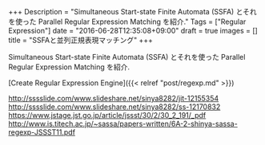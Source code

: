 +++
Description = "Simultaneous Start-state Finite Automata (SSFA) とそれを使った Parallel Regular Expression Matching を紹介."
Tags = ["Regular Expression"]
date = "2016-06-28T12:35:08+09:00"
draft = true
images = []
title = "SSFAと並列正規表現マッチング"
+++

Simultaneous Start-state Finite Automata (SSFA) とそれを使った Parallel Regular Expression Matching を紹介.

<!--more-->

[Create Regular Expression Engine]({{< relref "post/regexp.md" >}})

http://sssslide.com/www.slideshare.net/sinya8282/jit-12155354
http://sssslide.com/www.slideshare.net/sinya8282/ss-12170832
https://www.jstage.jst.go.jp/article/jssst/30/2/30_2_191/_pdf
http://www.is.titech.ac.jp/~sassa/papers-written/6A-2-shinya-sassa-regexp-JSSST11.pdf

